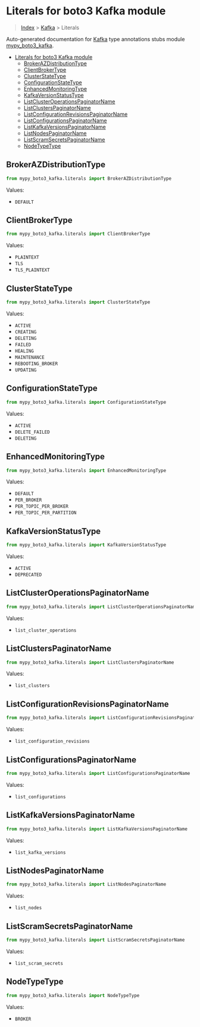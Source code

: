 # Literals for boto3 Kafka module

> [Index](..) > [Kafka](.) > Literals

Auto-generated documentation for
[Kafka](https://boto3.amazonaws.com/v1/documentation/api/1.17.74/reference/services/kafka.html#Kafka)
type annotations stubs module
[mypy_boto3_kafka](https://pypi.org/project/mypy-boto3-kafka/).

- [Literals for boto3 Kafka module](#literals-for-boto3-kafka-module)
  - [BrokerAZDistributionType](#brokerazdistributiontype)
  - [ClientBrokerType](#clientbrokertype)
  - [ClusterStateType](#clusterstatetype)
  - [ConfigurationStateType](#configurationstatetype)
  - [EnhancedMonitoringType](#enhancedmonitoringtype)
  - [KafkaVersionStatusType](#kafkaversionstatustype)
  - [ListClusterOperationsPaginatorName](#listclusteroperationspaginatorname)
  - [ListClustersPaginatorName](#listclusterspaginatorname)
  - [ListConfigurationRevisionsPaginatorName](#listconfigurationrevisionspaginatorname)
  - [ListConfigurationsPaginatorName](#listconfigurationspaginatorname)
  - [ListKafkaVersionsPaginatorName](#listkafkaversionspaginatorname)
  - [ListNodesPaginatorName](#listnodespaginatorname)
  - [ListScramSecretsPaginatorName](#listscramsecretspaginatorname)
  - [NodeTypeType](#nodetypetype)

## BrokerAZDistributionType

```python
from mypy_boto3_kafka.literals import BrokerAZDistributionType
```

Values:

- `DEFAULT`

## ClientBrokerType

```python
from mypy_boto3_kafka.literals import ClientBrokerType
```

Values:

- `PLAINTEXT`
- `TLS`
- `TLS_PLAINTEXT`

## ClusterStateType

```python
from mypy_boto3_kafka.literals import ClusterStateType
```

Values:

- `ACTIVE`
- `CREATING`
- `DELETING`
- `FAILED`
- `HEALING`
- `MAINTENANCE`
- `REBOOTING_BROKER`
- `UPDATING`

## ConfigurationStateType

```python
from mypy_boto3_kafka.literals import ConfigurationStateType
```

Values:

- `ACTIVE`
- `DELETE_FAILED`
- `DELETING`

## EnhancedMonitoringType

```python
from mypy_boto3_kafka.literals import EnhancedMonitoringType
```

Values:

- `DEFAULT`
- `PER_BROKER`
- `PER_TOPIC_PER_BROKER`
- `PER_TOPIC_PER_PARTITION`

## KafkaVersionStatusType

```python
from mypy_boto3_kafka.literals import KafkaVersionStatusType
```

Values:

- `ACTIVE`
- `DEPRECATED`

## ListClusterOperationsPaginatorName

```python
from mypy_boto3_kafka.literals import ListClusterOperationsPaginatorName
```

Values:

- `list_cluster_operations`

## ListClustersPaginatorName

```python
from mypy_boto3_kafka.literals import ListClustersPaginatorName
```

Values:

- `list_clusters`

## ListConfigurationRevisionsPaginatorName

```python
from mypy_boto3_kafka.literals import ListConfigurationRevisionsPaginatorName
```

Values:

- `list_configuration_revisions`

## ListConfigurationsPaginatorName

```python
from mypy_boto3_kafka.literals import ListConfigurationsPaginatorName
```

Values:

- `list_configurations`

## ListKafkaVersionsPaginatorName

```python
from mypy_boto3_kafka.literals import ListKafkaVersionsPaginatorName
```

Values:

- `list_kafka_versions`

## ListNodesPaginatorName

```python
from mypy_boto3_kafka.literals import ListNodesPaginatorName
```

Values:

- `list_nodes`

## ListScramSecretsPaginatorName

```python
from mypy_boto3_kafka.literals import ListScramSecretsPaginatorName
```

Values:

- `list_scram_secrets`

## NodeTypeType

```python
from mypy_boto3_kafka.literals import NodeTypeType
```

Values:

- `BROKER`

